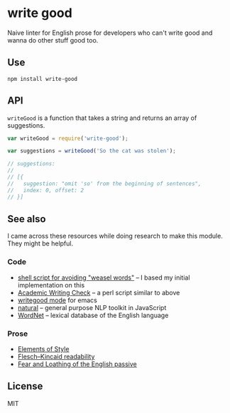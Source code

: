 # write good

Naive linter for English prose for developers who can't write good and wanna do other stuff good too.


## Use

```shell
npm install write-good
```


## API

`writeGood` is a function that takes a string and returns an array of suggestions.

```javascript
var writeGood = require('write-good');

var suggestions = writeGood('So the cat was stolen');

// suggestions:
//
// [{
//   suggestion: "omit 'so' from the beginning of sentences",
//   index: 0, offset: 2
// }]
```


## See also

I came across these resources while doing research to make this module.
They might be helpful.

### Code

* [shell script for avoiding "weasel words"](http://matt.might.net/articles/shell-scripts-for-passive-voice-weasel-words-duplicates/) – I based my initial implementation on this
* [Academic Writing Check](https://github.com/devd/Academic-Writing-Check) – a perl script similar to above
* [writegood mode](https://github.com/bnbeckwith/writegood-mode) for emacs
* [natural](https://github.com/NaturalNode/natural) – general purpose NLP toolkit in JavaScript
* [WordNet](http://wordnet.princeton.edu/) – lexical database of the English language

### Prose

* [Elements of Style](http://www.bartleby.com/141/)
* [Flesch–Kincaid readability](http://en.wikipedia.org/wiki/Flesch%E2%80%93Kincaid_readability_test)
* [Fear and Loathing of the English passive](http://www.lel.ed.ac.uk/~gpullum/passive_loathing.pdf)

## License
MIT
